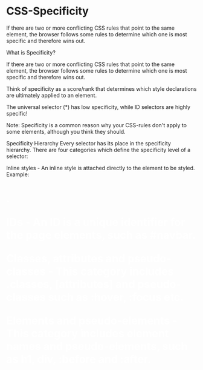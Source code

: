 # CSS-Specificity
If there are two or more conflicting CSS rules that point to the same element, the browser follows some rules to determine which one is most specific and therefore wins out.


What is Specificity?

If there are two or more conflicting CSS rules that point to the same element, 
the browser follows some rules to determine which one is most specific and therefore wins out.

Think of specificity as a score/rank that determines which style declarations are ultimately 
applied to an element.

The universal selector (*) has low specificity, while ID selectors are highly specific! 

Note: Specificity is a common reason why your CSS-rules don't apply to some elements, 
although you think they should.


Specificity Hierarchy
Every selector has its place in the specificity hierarchy. There are four categories which
 define the specificity level of a selector:

Inline styles - An inline style is attached directly to the element to be styled. Example:
 <h1 style="color: #ffffff;">.

IDs - An ID is a unique identifier for the page elements, such as #navbar.

Classes, attributes and pseudo-classes - This category includes .classes, [attributes] and 
pseudo-classes such as :hover, :focus etc.

Elements and pseudo-elements - This category includes element names and pseudo-elements, 
such as h1, div, :before and :after.

